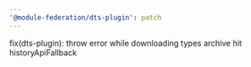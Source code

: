 ```yaml
---
'@module-federation/dts-plugin': patch
---
```


fix(dts-plugin): throw error while downloading types archive hit historyApiFallback
